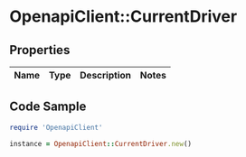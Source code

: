 # OpenapiClient::CurrentDriver

## Properties
Name | Type | Description | Notes
------------ | ------------- | ------------- | -------------

## Code Sample

```ruby
require 'OpenapiClient'

instance = OpenapiClient::CurrentDriver.new()
```


